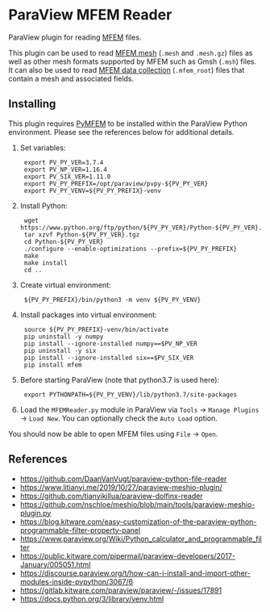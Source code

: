 # ParaView MFEM Reader

ParaView plugin for reading [MFEM](https://mfem.org) files.

This plugin can be used to read
[MFEM mesh](https://mfem.org/mesh-formats)
(`.mesh` and `.mesh.gz`) files
as well as other mesh formats supported by MFEM such as Gmsh (`.msh`) files.
It can also be used to read
[MFEM data collection](https://mfem.github.io/doxygen/html/classmfem_1_1VisItDataCollection.html)
(`.mfem_root`) files that contain a mesh and associated fields.

## Installing

This plugin requires [PyMFEM](https://github.com/mfem/PyMFEM)
to be installed within the ParaView Python environment.
Please see the references below for additional details.

1. Set variables:

        export PV_PY_VER=3.7.4
        export PV_NP_VER=1.16.4
        export PV_SIX_VER=1.11.0
        export PV_PY_PREFIX=/opt/paraview/pvpy-${PV_PY_VER}
        export PV_PY_VENV=${PV_PY_PREFIX}-venv

2. Install Python:

        wget https://www.python.org/ftp/python/${PV_PY_VER}/Python-${PV_PY_VER}.tgz
        tar xzvf Python-${PV_PY_VER}.tgz
        cd Python-${PV_PY_VER}
        ./configure --enable-optimizations --prefix=${PV_PY_PREFIX}
        make
        make install
        cd ..

3. Create virtual environment:

        ${PV_PY_PREFIX}/bin/python3 -m venv ${PV_PY_VENV}

4. Install packages into virtual environment:

        source ${PV_PY_PREFIX}-venv/bin/activate
        pip uninstall -y numpy
        pip install --ignore-installed numpy==$PV_NP_VER
        pip uninstall -y six
        pip install --ignore-installed six==$PV_SIX_VER
        pip install mfem

5. Before starting ParaView (note that python3.7 is used here):

        export PYTHONPATH=${PV_PY_VENV}/lib/python3.7/site-packages

6. Load the `MFEMReader.py` module in ParaView
   via `Tools` &rarr; `Manage Plugins` &rarr; `Load New`.
   You can optionally check the `Auto Load` option.

You should now be able to open MFEM files using `File` &rarr; `Open`.

## References

- <https://github.com/DaanVanVugt/paraview-python-file-reader>
- <https://www.litianyi.me/2019/10/27/paraview-meshio-plugin/>
- <https://github.com/tianyikillua/paraview-dolfinx-reader>
- <https://github.com/nschloe/meshio/blob/main/tools/paraview-meshio-plugin.py>
- <https://blog.kitware.com/easy-customization-of-the-paraview-python-programmable-filter-property-panel>
- <https://www.paraview.org/Wiki/Python_calculator_and_programmable_filter>
- <https://public.kitware.com/pipermail/paraview-developers/2017-January/005051.html>
- <https://discourse.paraview.org/t/how-can-i-install-and-import-other-modules-inside-pvpython/3067/6>
- <https://gitlab.kitware.com/paraview/paraview/-/issues/17891>
- <https://docs.python.org/3/library/venv.html>
